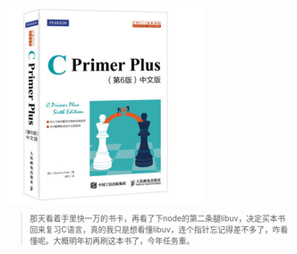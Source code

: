 ![9787115390592](../../../static/img/9787115390592.jpg)

> 那天看着手里快一万的书卡，再看了下node的第二条腿libuv，决定买本书回来复习C语言，真的我只是想看懂libuv，连个指针忘记得差不多了，咋看懂呢。大概明年初再刷这本书了，今年任务重。
